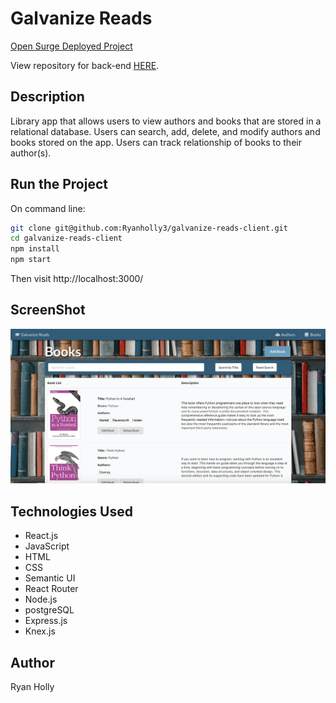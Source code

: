 # Galvanize Reads

[Open Surge Deployed Project](http://holly-galv-reads.surge.sh/)

View repository for back-end [HERE](https://github.com/Ryanholly3/galvanize-reads-server).

## Description
Library app that allows users to view authors and books that are stored in a relational database. Users can search, add, delete, and modify authors and books stored on the app. Users can track relationship of books to their author(s).


## Run the Project

On command line:

```sh
git clone git@github.com:Ryanholly3/galvanize-reads-client.git
cd galvanize-reads-client
npm install
npm start
```

Then visit http://localhost:3000/

## ScreenShot
![](/public/ScreenShot.jpg)

## Technologies Used
* React.js
* JavaScript
* HTML
* CSS
* Semantic UI
* React Router
* Node.js
* postgreSQL
* Express.js
* Knex.js

## Author
Ryan Holly

